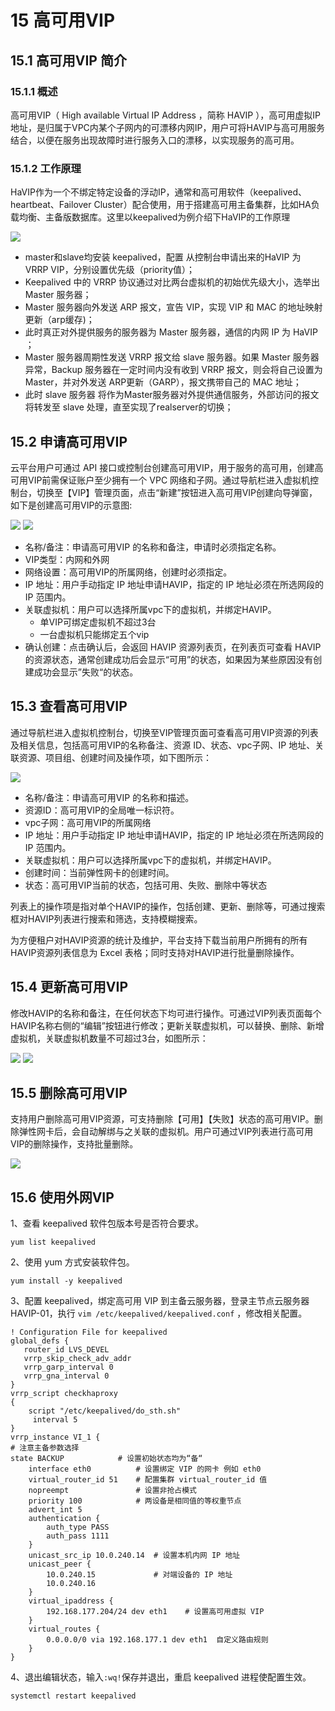 # 15 高可用VIP

##  15.1 高可用VIP 简介

### 15.1.1 概述

高可用VIP（ High available Virtual IP Address ，简称 HAVIP ），高可用虚拟IP地址，是归属于VPC内某个子网内的可漂移内网IP，用户可将HAVIP与高可用服务结合，以便在服务出现故障时进行服务入口的漂移，以实现服务的高可用。

### 15.1.2 工作原理

HaVIP作为一个不绑定特定设备的浮动IP，通常和高可用软件（keepalived、heartbeat、Failover Cluster）配合使用，用于搭建高可用主备集群，比如HA负载均衡、主备版数据库。这里以keepalived为例介绍下HaVIP的工作原理

![](../images/userguide/havip.png)

* master和slave均安装 keepalived，配置 从控制台申请出来的HaVIP 为 VRRP VIP，分别设置优先级（priority值）；
* Keepalived 中的 VRRP 协议通过对比两台虚拟机的初始优先级大小，选举出 Master 服务器；
* Master 服务器向外发送 ARP 报文，宣告 VIP，实现 VIP 和 MAC 的地址映射更新（arp缓存)；
* 此时真正对外提供服务的服务器为 Master 服务器，通信的内网 IP 为 HaVIP ；
* Master 服务器周期性发送 VRRP 报文给 slave 服务器。如果 Master 服务器异常，Backup 服务器在一定时间内没有收到 VRRP 报文，则会将自己设置为 Master，并对外发送 ARP更新（GARP），报文携带自己的 MAC 地址；
* 此时 slave 服务器 将作为Master服务器对外提供通信服务，外部访问的报文将转发至 slave 处理，直至实现了realserver的切换；

## 15.2 申请高可用VIP 

云平台用户可通过 API 接口或控制台创建高可用VIP，用于服务的高可用，创建高可用VIP前需保证账户至少拥有一个 VPC 网络和子网。通过导航栏进入虚拟机控制台，切换至【VIP】管理页面，点击“新建”按钮进入高可用VIP创建向导弹窗，如下是创建高可用VIP的示意图:

![](../images/userguide/createVIP1.png)
![](../images/userguide/createVIP2.png)

* 名称/备注：申请高可用VIP 的名称和备注，申请时必须指定名称。
* VIP类型：内网和外网
* 网络设置：高可用VIP的所属网络，创建时必须指定。
* IP 地址：用户手动指定 IP 地址申请HAVIP，指定的 IP 地址必须在所选网段的 IP 范围内。
* 关联虚拟机：用户可以选择所属vpc下的虚拟机，并绑定HAVIP。
  * 单VIP可绑定虚拟机不超过3台
  * 一台虚拟机只能绑定五个vip
* 确认创建：点击确认后，会返回 HAVIP 资源列表页，在列表页可查看 HAVIP 的资源状态，通常创建成功后会显示“可用”的状态，如果因为某些原因没有创建成功会显示”失败“的状态。

## 15.3 查看高可用VIP 
通过导航栏进入虚拟机控制台，切换至VIP管理页面可查看高可用VIP资源的列表及相关信息，包括高可用VIP的名称备注、资源 ID、状态、vpc子网、IP 地址、关联资源、项目组、创建时间及操作项，如下图所示：

![](../images/userguide/VIPList.png)

* 名称/备注：申请高可用VIP 的名称和描述。
* 资源ID：高可用VIP的全局唯一标识符。
* vpc子网：高可用VIP的所属网络
* IP 地址：用户手动指定 IP 地址申请HAVIP，指定的 IP 地址必须在所选网段的 IP 范围内。
* 关联虚拟机：用户可以选择所属vpc下的虚拟机，并绑定HAVIP。
* 创建时间：当前弹性网卡的创建时间。
* 状态：高可用VIP当前的状态，包括可用、失败、删除中等状态

列表上的操作项是指对单个HAVIP的操作，包括创建、更新、删除等，可通过搜索框对HAVIP列表进行搜索和筛选，支持模糊搜索。

为方便租户对HAVIP资源的统计及维护，平台支持下载当前用户所拥有的所有HAVIP资源列表信息为 Excel 表格；同时支持对HAVIP进行批量删除操作。

## 15.4 更新高可用VIP 
修改HAVIP的名称和备注，在任何状态下均可进行操作。可通过VIP列表页面每个HAVIP名称右侧的“编辑”按钮进行修改；更新关联虚拟机，可以替换、删除、新增虚拟机，关联虚拟机数量不可超过3台，如图所示：

![](../images/userguide/updateVIP1.png)
![](../images/userguide/updateVIP2.png)

## 15.5 删除高可用VIP

支持用户删除高可用VIP资源，可支持删除【可用】【失败】状态的高可用VIP。删除弹性网卡后，会自动解绑与之关联的虚拟机。用户可通过VIP列表进行高可用VIP的删除操作，支持批量删除。

![](../images/userguide/deleteVIP.png)

## 15.6 使用外网VIP
1、查看 keepalived 软件包版本号是否符合要求。

```
yum list keepalived
```

2、使用 yum 方式安装软件包。

```
yum install -y keepalived
```

3、配置 keepalived，绑定高可用 VIP 到主备云服务器，登录主节点云服务器 HAVIP-01，执行 `vim /etc/keepalived/keepalived.conf` ，修改相关配置。
```
! Configuration File for keepalived
global_defs {
   router_id LVS_DEVEL
   vrrp_skip_check_adv_addr
   vrrp_garp_interval 0
   vrrp_gna_interval 0
}
vrrp_script checkhaproxy
{
    script "/etc/keepalived/do_sth.sh"
     interval 5
}
vrrp_instance VI_1 {
# 注意主备参数选择
state BACKUP            # 设置初始状态均为“备“
    interface eth0          # 设置绑定 VIP 的网卡 例如 eth0
    virtual_router_id 51    # 配置集群 virtual_router_id 值
    nopreempt               # 设置非抢占模式
    priority 100            # 两设备是相同值的等权重节点
    advert_int 5
    authentication {
        auth_type PASS
        auth_pass 1111
    }
    unicast_src_ip 10.0.240.14  # 设置本机内网 IP 地址
    unicast_peer {
        10.0.240.15             # 对端设备的 IP 地址
        10.0.240.16
    }
    virtual_ipaddress {
        192.168.177.204/24 dev eth1    # 设置高可用虚拟 VIP
    }
    virtual_routes {
        0.0.0.0/0 via 192.168.177.1 dev eth1  自定义路由规则
    }
}
```

4、退出编辑状态，输入`:wq!`保存并退出，重启 keepalived 进程使配置生效。
```
systemctl restart keepalived
```


